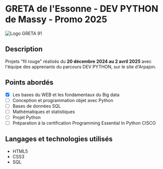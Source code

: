 # GRETA de l'Essonne - DEV PYTHON de Massy - Promo 2025

![Logo GRETA 91](https://www.greta-essonne.fr/images/logos/GRETA-91.png)

## Description
Projets "fil rouge" réalisés du **20 décembre 2024 au 2 avril 2025** avec l'équipe des apprenants du parcours DEV PYTHON, sur le site d'Arpajon.

## Points abordés
- [x] Les bases du WEB et les fondamentaux du Big data
- [ ] Conception et programmation objet avec Python
- [ ] Bases de données SQL
- [ ] Mathématiques et statistiques
- [ ] Projet Python
- [ ] Préparation à la certification Programming Essential In Python CISCO

## Langages et technologies utilisés
+ HTML5
+ CSS3
+ SQL